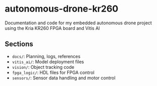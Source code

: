 # autonomous-drone-kr260
Documentation and code for my embedded autonomous drone project using the Kria KR260 FPGA board and Vitis AI

## Sections
- `docs/`: Planning, logs, references
- `vitis_ai/`: Model deployment files
- `vision/`: Object tracking code
- `fpga_logic/`: HDL files for FPGA control
- `sensors/`: Sensor data handling and motor control
